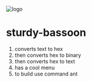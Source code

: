 ![logo](https://cdn2.iconfinder.com/data/icons/universal-signs-symbols/128/pi-128.png)
# sturdy-bassoon
1. converts text to hex
2. then converts hex to binary
3. then converts hex to text
4. has a cool menu
5. to build use command ant
